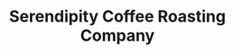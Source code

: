 ---
title: "Serendipity Coffee Roasting Company"
url: /eldon/serendipity-coffee-roasting-company/
shop: Kaffee
---